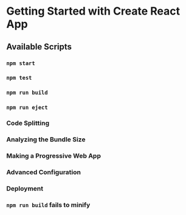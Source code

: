 # Getting Started with Create React App

## Available Scripts

### `npm start`

### `npm test`

### `npm run build`

### `npm run eject`

### Code Splitting

### Analyzing the Bundle Size

### Making a Progressive Web App

### Advanced Configuration

### Deployment

### `npm run build` fails to minify
